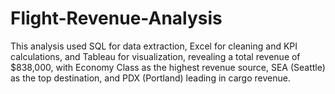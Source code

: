# Flight-Revenue-Analysis
This analysis used SQL for data extraction, Excel for cleaning and KPI calculations, and Tableau for visualization, revealing a total revenue of $838,000, with Economy Class as the highest revenue source, SEA (Seattle) as the top destination, and PDX (Portland) leading in cargo revenue.
